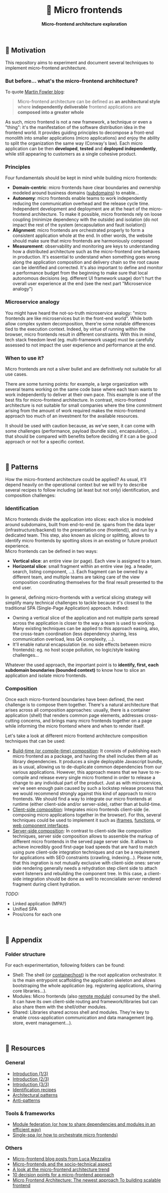 <br>
<div align="center">
    <h1>🧪 Micro frontends</h1>
    <strong>Micro-frontend architecture exploration</strong>
</div>
<br>
<br>

## 🤔 Motivation

This repository aims to experiment and document several techniques to implement micro-frontend architecture.

### But before... what's the micro-frontend architecture?

To quote [Martin Fowler blog](https://martinfowler.com/articles/micro-frontends.html):
> Micro-frontend architecture can be defined as **an architectural style** where **independently deliverable** frontend applications are **composed into a greater whole**

As such, micro frontend is not a new framework, a technique or even a "thing": it's the manifestation of the software distribution idea in the frontend world. It provides guiding principles to decompose a front-end monolith into smaller applications (micro applications) and enjoy the ability to split the organization the same way (Conway's law). Each micro application can be then **developed**, **tested** and **deployed independently**, while still appearing to customers as a single cohesive product.

### Principles

Four fundamentals should be kept in mind while building micro frontends:
- **Domain-centric**: micro frontends have clear boundaries and ownership modeled around business domains ([subdomains](https://thedomaindrivendesign.io/domains-and-subdomains/)) to enable...
- **Autonomy**: micro frontends enable teams to work independently reducing the communication overhead and the release cycle time. Independent development and deployment are at the heart of the micro-frontend architecture. To make it possible, micro frontends rely on loose coupling (minimize dependency with the outside) and isolation (do not impact the rest of the system (encapsulation and fault isolation))
- **Alignment**: micro frontends are orchestrated properly to form a consistent application whole at the end. In other words, the website should make sure that micro frontends are harmoniously composed
- **Measurement**: observability and monitoring are keys to understanding how a distributed architecture such as the micro-frontend one behaves in production. It's essential to understand when something goes wrong along the application composition and delivery chain so the root cause can be identified and corrected. It's also important to define and monitor a performance budget from the beginning to make sure that local autonomous decisions (eg. different UI framework usage) don't hurt the overall user experience at the end (see the next part "Microservice analogy")

### Microservice analogy

You might have heard the not-so-truth microservice analogy: "micro frontends are like microservices but in the front-end world".  While both allow complex system decomposition, there're some notable differences tied to the execution context. Indeed, by virtue of running within the browser, micro frontends result in different constraints. With this in mind, tech stack freedom level (eg. multi-framework usage) must be carefully assessed to not impact the user experience and performance at the end.

### When to use it?

Micro frontends are not a silver bullet and are definitively not suitable for all use cases.

There are some turning points: for example, a large organization with several teams working on the same code base where each team wants to work independently to deliver at their own pace. This example is one of the best fits for micro-frontend architecture.
In contrast, micro-frontend architecture is not suitable for small companies where the time commitment arising from the amount of work required makes the micro-frontend approach too much of an investment for the available resources.

It should be used with caution because, as we've seen, it can come with some challenges (performance, payload (bundle size), encapsulation, ...) that should be compared with benefits before deciding if it can a be good approach or not for a specific context.

<br>

## 🧪 Patterns

How the micro-frontend architecture could be applied? 
As usual, it'll depend heavily on the operational context but we will try to describe several recipes to follow including (at least but not only) identification, and composition challenges:

### Identification

Micro frontends divide the application into slices: each slice is modeled around subdomains, built from end-to-end (ie. spans from the data layer (infrastructure/backend) to the presentation one (frontend)), and run by a dedicated team.
This step, also known as slicing or splitting, allows to identify micro frontends by spotting slices in an existing or future product experience.  
Micro frontends can be defined in two ways: 
- **Vertical slice**: an entire view (or page). Each view is assigned to a team.  
- **Horizontal slice**: small fragment within an entire view (eg. a header, search, listing component, ...). Each fragment can be owned by a different team, and multiple teams are taking care of the view composition coordinating themselves for the final result presented to the end user.

In general, defining micro-frontends with a vertical slicing strategy will simplify many technical challenges to tackle because it's closest to the traditional SPA (Single-Page Application) approach. Indeed: 
- Owning a vertical slice of the application and not multiple parts spread across the application is closer to the way a team is used to working. Many existing techniques can be applied to this approach easing, also, the cross-team coordination (less dependency sharing, less communication overload, less QA complexity, ...).
- It'll enable natural encapsulation (ie. no side effects between micro frontends): eg. no host scope pollution, no logic/style leaking challenges...

Whatever the used approach, the important point is to **identify, first, each subdomain boundaries (bounded context)** to know how to slice an application and isolate micro frontends.

### Composition

Once each micro-frontend boundaries have been defined, the next challenge is to compose them together. There's a natural architecture that arises across all composition approaches: usually, there is a container application (shell) that renders common page elements, addresses cross-cutting concerns, and brings many micro frontends together on a page while informing the micro frontend where and when to render itself. 

Let's take a look at different micro frontend architecture composition techniques that can be used:

- [Build-time (or compile-time) composition](./build-time): It consists of publishing each micro frontend as a package, and having the shell includes them all as library dependencies. It produces a single deployable Javascript bundle, as is usual, allowing us to de-duplicate common dependencies from our various applications. However, this approach means that we have to re-compile and release every single micro frontend in order to release a change to any individual part of the product. Just as with microservices, we've seen enough pain caused by such a lockstep release process that we would recommend strongly against this kind of approach to micro frontends. We should find a way to integrate our micro frontends at runtime (either client-side and/or server-side), rather than at build-time.
- [Client-side composition](./client-side): Integrates micro frontends client-side (ie. composing micro applications together in the browser). For this, several techniques could be used to implement it such as [iframes](https://martinfowler.com/articles/micro-frontends.html#Run-timeIntegrationViaIframes), [functions](https://martinfowler.com/articles/micro-frontends.html#Run-timeIntegrationViaJavascript), or [web component interfaces](https://martinfowler.com/articles/micro-frontends.html#Run-timeIntegrationViaWebComponents).
- [Server-side composition](./server-side): In contrast to client-side like composition techniques, server side composition allows to assemble the markup of different micro frontends in the served page server side. It allows to achieve incredibly good first-page load speeds that are hard to match using pure client-side integration techniques and can be a requirement for applications with SEO constraints (crawling, indexing...). Please note, that this ingration is not mutually exclusive with client-side ones: server side rendering generally needs a rehydration step client side to attach event listeners and rebuilding the component tree. In this case, a client-side integration should be done as well to reconcialiate server rendered fragment during client hydration.

*TODO:*
- Linked application (MPA?)
- Unified SPA
- Pros/cons for each one

<br>

## 📖 Appendix

### Folder structure

For each experimentation, following folders can be found:

- Shell: The shell (or [container/host](https://webpack.js.org/concepts/module-federation/#low-level-concepts)) is the root application orchestrator. It is the main entrypoint scaffolding the application skeleton and allows bootstraping the whole application (eg. registering applications, sharing core libraries...).
- Modules: Micro frontends (also [remote module](https://webpack.js.org/concepts/module-federation/#low-level-concepts)) consumed by the shell. It can have its own client-side routing and framework/libraries but can also share them with the shell/other modules.
- Shared: Libraries shared across shell and modules. They're key to enable cross-application communication and data management (eg. store, event management...).

<br>

## 📕 Resources

### General
- [Introduction (1/3)](https://martinfowler.com/articles/micro-frontends.html)
- [Introduction (2/3)](https://micro-frontends.org/)
- [Introduction (3/3)](https://increment.com/frontend/micro-frontends-in-context/)
- [Identification recipes](https://lucamezzalira.com/2019/05/21/identifying-micro-frontends-in-our-applications/)
- [Architectural patterns](https://dev.to/okmttdhr/micro-frontends-architecture-patterns-introduction-3cpk)
- [Anti-patterns](https://www.youtube.com/watch?v=T3NINYCP9gg)

### Tools & frameworks
- [Module federation (or how to share dependencies and modules in an efficient way)](https://module-federation.github.io/)
- [Single-spa (or how to orchestrate micro frontends)](https://single-spa.js.org/)

### Others
- [Micro-frontend blog posts from Luca Mezzalira](https://lucamezzalira.com/tag/micro-frontends/)
- [Micro-frontends and the socio-technical aspect](https://techleadjournal.dev/episodes/47/)
- [A look at the micro-frontend architecture trend](https://frontendmastery.com/posts/understanding-micro-frontends/)
- [10 decision points for a micro-frontend approach](https://betterprogramming.pub/10-decision-points-for-micro-frontends-approach-4ebb4b59f40)
- [Micro Frontend Architecture: The newest approach To building scalable frontend](https://www.simform.com/blog/micro-frontend-architecture/)
